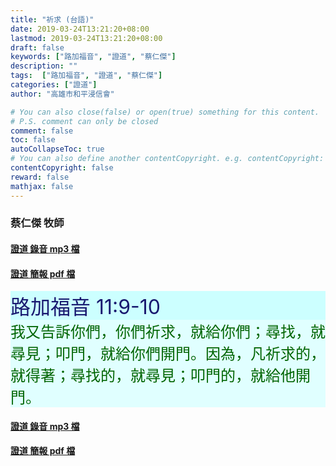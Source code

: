 ```yaml
---
title: "祈求 (台語)"
date: 2019-03-24T13:21:20+08:00
lastmod: 2019-03-24T13:21:20+08:00
draft: false
keywords: ["路加福音", "證道", "蔡仁傑"]
description: ""
tags:  ["路加福音", "證道", "蔡仁傑"]
categories: ["證道"]
author: "高雄市和平浸信會"

# You can also close(false) or open(true) something for this content.
# P.S. comment can only be closed
comment: false
toc: false
autoCollapseToc: true
# You can also define another contentCopyright. e.g. contentCopyright: "This is another copyright."
contentCopyright: false
reward: false
mathjax: false
---
```


### 蔡仁傑 牧師

#### [證道 錄音 mp3 檔](/mp3-s/s20190324t.mp3 "祈求 - 台語")

#### [證道 簡報 pdf 檔](/pdf-s/s20190324t.pdf "祈求 - 台語")

<div style="background-color:#CCFFFF"><font size="6", color="#191970">
路加福音 11:9-10
</font>
</div>

<div style="background-color:#E0FFFF"><font size="5", color="#006400">
我又告訴你們，你們祈求，就給你們；尋找，就尋見；叩門，就給你們開門。因為，凡祈求的，就得著；尋找的，就尋見；叩門的，就給他開門。
</font>
</div>

#### [證道 錄音 mp3 檔](/mp3-s/s20190324t.mp3 "祈求 - 台語")

#### [證道 簡報 pdf 檔](/pdf-s/s20190324t.pdf "祈求 - 台語")